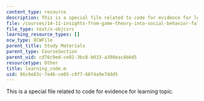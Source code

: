 ```yaml
---
content_type: resource
description: This is a special file related to code for evidence for learning topic.
file: /courses/14-11-insights-from-game-theory-into-social-behavior-fall-2013/86c9e83c7e4bce05c9f768f4a9e7ddd5_learning_code.m
file_type: text/x-objcsrc
learning_resource_types: []
ocw_type: OCWFile
parent_title: Study Materials
parent_type: CourseSection
parent_uid: cd76c9ed-ce81-3bc8-b033-a398eac4b6d5
resourcetype: Other
title: learning_code.m
uid: 86c9e83c-7e4b-ce05-c9f7-68f4a9e7ddd5
---
```

This is a special file related to code for evidence for learning topic.


